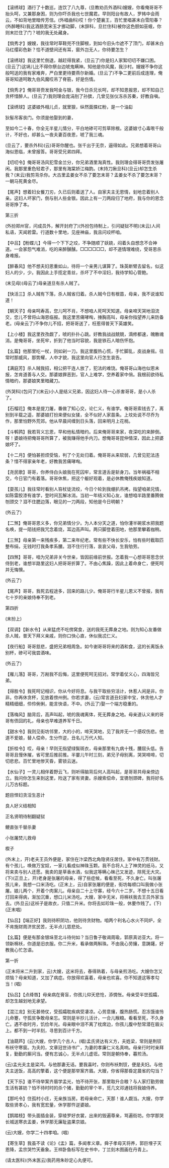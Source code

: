 <!-- { "loadSidebar": true } -->
【滚绣球】酒行了十数巡，连饮了八九尊，(旦教劝员外酒科)嫂嫂，你看俺哥哥不抬头呵，又兼那身困，则为你吓杀我也七世魔君。早则阳台有故人，罗帏中会雨云，不如背地里暗传芳信。(外唱曲科)哎！你个楚襄王，百忙里唱甚末白雪阳春？(外醉睡科)我这酒肠宽宋玉才挪动脚，(末辞科，旦拦住科)被你这色胆如巫蛾，你则末拦住了门？唬的我无处藏身。

【倘秀才】嫂嫂，我往常时草鞋兜不住脚根，到如今旧头巾遮不了顶门，却甚末白马红缨彩色新？恰不道壁间还有耳，窗外岂无人，你待要怎生？

【滚绣球】我这里忙倒退，越赶得我紧，(旦云了)你是妇人家絮叨叨不嫌口困。(旦云了)这埚儿比不得你祭台边唬鬼瞒神。知他是你风魔，我沙村。嫂嫂不争你这般呵送的我有家难奔，严白里更待要燕尔新婚。(旦云了)不争二更前后成连理，俺哥哥知道呵敢九伯风魔哎吊了脊筋，好是伤情。

【倘秀才】俺哥哥赍发我呵金与银，我今日杀兄长呵，却不知恩报恩，却不知自己贪杯惜醉人。(旦云了)我则理会庞涓刖了孙膑，几曾见张仪冻杀苏秦，好教自嗔。

【滚绣球】这婆娘外相儿贞，就里狠，纵然面搽红粉，是一个油髟

狄髻吊客丧门。你须是他娶到的妻，

至如今二十春，你全无半星儿情分，平白地碜可可剪草除根。这婆娘寸心毒哏千般计，不好也，却甚么一夜夫妻百夜恩，唬了我三魂。

(旦云了，要杀外科)(云)哥哥你醒也。张千出于无奈，逼得如此。兄弟想着哥哥山海似恩临，未曾报答。哥哥受兄弟四拜。

【叨叨令】俺哥哥汤风犯雪金兰分，你兄弟酒里淘真性。我则理会得哥哥赍发张屠闲。我那里重色轻君子，那里有海棠娇江梅韵。(末持刀揪旦科)(旦云)却怎生杀我？(末云)我剪背杀你。大古里孟姜女不杀了要怎末哥？孟姜女不杀了要怎末哥？一朝马死黄金尽。

【尾声】想着妇女餐刀刃，久已后则着送了人。自家夫主无恩情，刬地恋着别人亲。这妇人坏家门，倒与别人些金银。因此上有一刀两段归了地府，我与你的恩念哥哥挣了本。

第三折

(外扮郑州官，问成员外，解开封府了)(外扮包待制上，引问疑狱不明)(末云)人间私语，天闻若雷。行道数十里地，见座神庙，我且问珓杯咱。

【中吕】【粉蝶儿】今得一个下下之珓，不争随顺了妖娆，闷着头自想念不合神道。一会家怨气难消，吃的来醉醺醺。□□□□□□，却不道情理难绕，受哥恩杀身难报。

【醉春风】他不想夫妇恩重如山，待将一个亲男儿谋算了。珠英断臂去留名，似这妇人的少，少。我因此上手揽定青丝，杀坏了不中淫妇，我待学知心管鲍。

(末见母)(母云了)母亲道旦有杀人贼了。

【快活三】杀人贼有下落，杀人贼省归着。杀人贼今日有根苗，母亲，我不说谁知道！

【朝天子】母亲呵寿高，您儿呵不肖，不想咱人死呵天知道。母亲啼天哭地泪流交，您儿不曾将山海恩临报。我这里苦痛哮啕，捶胸高叫，母亲你指望养儿来防备老。(母亲云了)不争你儿不招，把哥哥送了，枉惹得普天下英雄笑。

【上小楼】我这里孜孜觑了，唬的扑扑心跳。好教我战战兢兢，滴修都速，魄散魂消。是俺哥哥，坐死牢，折到了他当时容貌，我是铁石人暗伤怀抱。

【幺篇】他那里吃一杖，则如剁一刀。我这里腹热心慌，手忙脚乱，皮战身摇。往常时那威风，那势耀，人中才貌，我这里向官人行怎生哀告。

【满庭芳】杀人贼我招，相公把干连人放了，犯法的难饶。俺哥哥山海也似恩未报，怎肯道善与人交。那婆娘罪恶到，官人上难学，空养着家中俏。我根前欲待私情暗约，那婆娘笑里暗藏刀。

(外哭科)(包问了)(末云)小人是结义兄弟，因这妇人待一心杀害哥哥，是小人杀了。

【石榴花】俺本是提刀屠，番做了知心交，论仁义，有谁学。俺哥哥索钱去了，离别到半载之遥，那婆娘打扮来便似女猱，全不似好人家苗条。上坟处说不尽乔为作，那里怕野外荒郊。他从早晨间缠到日头落，回来明月上花梢。

【斗鹌鹑】我若背义忘恩，早和他私情暗约。后来俺哥哥来家，夜深吃的来醉倒。呀！婆娘待把俺哥哥所算了，被我赚得他手内刀。想俺哥哥昆仲情深，因此上把婆娘坏了。

【十二月】便怕甚担烦受恼，判了个无处归着。俺哥哥从来软弱，几曾见犯法违条？惜不得家亲年老，好教我苦痛哮啕。

【尧民歌】哥哥，你养侍白头娘我在死囚牢，常言道舌是斩身刀。当年祸福不相交，今日官门有着落。哥哥休焦，把这个躯好观着，是必休教俺残疾娘知道。

【耍孩儿】我往常时看别人笞杖徒流绞，今日个轮到我绷扒吊拷。指望咱弟兄情，如陈雷胶漆有谁学，登时间瓦解冰消。当初一年结义知心友，谁想咱半路里番腾做刎颈交？泪不住腮边落，眼见的一刀两段，知他是今日明朝？

(外云了)

【二煞】俺哥哥恩义多，你兄弟情分少。为人本分天之道，怕你瀽半碗浆水把我题名唤，提一陌钱把我咒念着烧，耳边高声叫。两只脚登着田地，他那里攀着枷稍。

【三煞】母亲第一来残疾多，第二来年纪老。常有些不快长安乐，怕有些时截取匹整布绢，无钱时打我条孝系腰。泪不住行行落，哀哀父母，生我劬劳。

【四煞】哥哥，咱为兄弟非关今世亲，皆因前缘前世报。怎着我一心想哥哥思念伏侍到老，谁想半路里这妇人把哥哥折算了。不由心焦躁，因此上着命身亡，便死呵并无悔懊。

(外云了)

【尾声】哥哥，我死去程途多，回来的路儿少。俺哥哥行半星儿恩义不曾报，我有七十岁的亲娘侍奉不到老。

第四折

(末扮上)

【双调】【新水令】从来猛虎不吃傍窝食，送的我死无葬身之地。则为知心友番做杀人贼，普天下拜义亲戚，则你口快心直，休似我忒仁义。

【夜行船】哥哥慈悲，盛把兄弟相周急。如今谢哥哥将来的酒和食，这的长离饭永别杯，碜可可我尝酒味。

(外云了)

【雁儿落】哥哥，万剐我不后悔，这里便死呵无招对。常学着仗义心，四海皆兄弟。

【得胜令】我死呵记相识，你从今好将息。与我干取些穷活计，休惹人闲是非。你非。你再休贪杯，见放着傍州例。你若求妻，(云)常言道丑妇家中宝，休贪他人才精精细细，伶伶俐俐，能言快语，不中。(外云了)娶一个端方稳重的。

【落梅风】脑背后，高声叫起，唬的我魂离体，死无葬身之地。母亲道认义来的哥哥有债回的礼，母亲也早难道养军千日。

【甜水令】我则见街坊邻里，大的小的，啼天哭地，见了我并无一个感叹伤悲。他道不爱娘，替人偿命，生分忤逆，丑名儿万代人知。

【折桂令】哎，母亲！早则无指望绿鬓斑衣，母亲那里有九病十残，腰屈头低。告哥哥且慢休摧，省可里后推前推。半霎儿午时三刻，弟兄子母别离，哭哭啼啼，切切悲悲。百忙里地惨天昏，雾锁云迷。

【水仙子】一灵儿相伴着野云飞，则听得脑背后何人高叫起，是哥哥共母亲傍边立。我问你怎生来到这里，险送了家有贤妻。杀嫂索偿命，宜镌刎颈碑，我将好名儿万古标题。

题目悍妇贪淫生恶计

良人好义结相知

正名贤明待制翻疑狱

鲠直张千替杀妻
　

小张屠焚儿救母

楔子

(外末上，开)老夫王员外便是，家住在汴梁西北角隐贤庄居住。家中有万贯钱财。有个孩儿，唤做万宝奴，一家儿看成似神珠玉颗。我不合将人上了神灵的纸马，又将来卖与别人还愿。我卖的是草香水酒，似我这等瞒心昧己又发迹，除死无大灾。(下)(正旦上，开)老身是张屠的母亲，得了些症候，看看至死，不久身亡。叫张屠孩儿来，我想一口米汤吃。(正末上，云)自家张屠的便是，街坊每顺口叫我做小张屠。娘儿两个，开着个肉案儿。母亲自二十上守寡，经今六十二岁。不想十五日看灯回来得病，渐加沉重，想口儿米汤吃。大嫂，家中无米，将棉袄我去王员外家当去。(外旦云)这袄子是故衣，只值二升米。你将去如珍珠一般，休要作贱了。(下)(正末唱)

【仙吕】【端正好】我则待积阴功，他则待贪财物。咱两个利名心水火不同炉，全不肯施财周济贫民苦，无半点儿慈悲处。

【幺篇】便是有那金银垛至北斗待何如？当日鲁子敬谒周瑜，郭原真访亚大。将一领新棉袄，你道是旧衣服。你二升米，看承做两斛珠。不由我心劳攘，意踌躇，好教我心忙怎语。

第一折

(正末将米二升到家，云)大嫂，这米将去，舂得熟着，与母亲煎汤吃。大嫂你怎又烦恼？母亲知道，又加了病症。你放得欢喜着，母亲也欢喜。你不知道这等孝勾当！(唱)

【仙吕】【点绛唇】母亲病在膏盲，你孩儿仰天悲怆，添惆怅。母亲受半世孤孀，却怎生越划地无承望。

【混江龙】别无甚倚仗，受孤孀耽疾病受凄凉。心劳意攘，腹热肠慌。忍冻饿谁怜儿命蹇，守孤贫争敢母亲忘。常则是半抄儿活计，一合儿糇粮。看看至死，不久身亡。遇不收时月，饥俭年光。母亲眼中泪不离了枕席边，你孩儿腹中愁常潜在眉尖上。都不到一时半刻，寻思到百计千方。

【油葫芦】(云)大嫂，你学几个古人，(唱)孟氏贤达有义方，夫姓梁，常则是荆钗布袄守寒窗。为夫的，文章冠世诗书广，为妻的孝廉仁义名真响。母亲行时时亲拜复，勤勤的厮问当。便有志诚心，无半点儿虚诳。常则是朝侍奉，暮煎汤。

(云)孟光夫主是梁鸿，与他那妻无话。要我喜时，你则布袄荆钗，便是夫妇。与他夫主送饭，高高的擎着，这个便是那举案齐眉。大嫂，你省得那昏定晨省的勾当？

【天下乐】谁不待举案齐眉学孟光，怕不待开张，那里取升合粮？与人家打勤劳做生活有甚妨？怕不待时时的杀个猪，勤勤的宰个羊，觅几文邓通钱将我娘侍养。

【那吒令】住孤村小庄，无亲族当房。若母亲命亡，天那！谁人觑当。大嫂，你学取些贤孝心，我有宽宏量，休学那忤逆婆娘。

【鹊踏枝】带头面插金装，穿绫罗好衣裳，出来的毁遍尊亲，骂遍街坊。你学那哭长城送寒衣孟姜，休学那无廉耻盗果京娘。

(云)大嫂，你学二十四孝咱。(唱)

【寄生草】我虽不读《论》《孟》篇，多闻孝义章。舜子孝母天将养，郭巨埋子天恩降，孟宗哭竹天垂象。王祥卧鱼标写在史书中，丁兰刻木图画在丹青上。

(请太医科)(外末医云)我药用朱砂定心丸便可。

